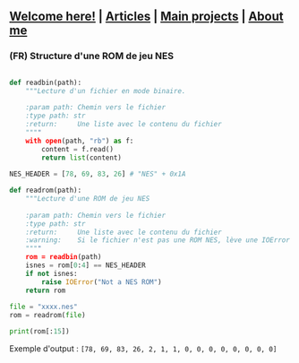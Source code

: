 ## [Welcome here!](https://vpenando.github.io) | [Articles](https://vpenando.github.io/articles.html) | [Main projects](https://vpenando.github.io/projects.html) | [About me](https://vpenando.github.io/about.html)

### (FR) Structure d'une ROM de jeu NES


```py

def readbin(path):
    """Lecture d'un fichier en mode binaire.
    
    :param path: Chemin vers le fichier
    :type path: str
    :return:     Une liste avec le contenu du fichier
    """"
    with open(path, "rb") as f:
        content = f.read()
        return list(content)
	
NES_HEADER = [78, 69, 83, 26] # "NES" + 0x1A

def readrom(path):
    """Lecture d'une ROM de jeu NES
    
    :param path: Chemin vers le fichier
    :type path: str
    :return:     Une liste avec le contenu du fichier
    :warning:    Si le fichier n'est pas une ROM NES, lève une IOError
    """"
    rom = readbin(path)
    isnes = rom[0:4] == NES_HEADER
    if not isnes:
    	raise IOError("Not a NES ROM")
    return rom
    
file = "xxxx.nes"
rom = readrom(file)

print(rom[:15])
```

Exemple d'output : `[78, 69, 83, 26, 2, 1, 1, 0, 0, 0, 0, 0, 0, 0, 0]`
